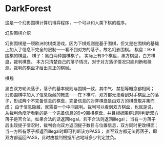# DarkForest

这是一个幻影围棋计算机博弈程序，一个可以和人类下棋的程序。

幻影围棋介绍

幻影围棋是一项欧洲的棋类游戏，因为下棋规则是基于围棋，但又是在围棋的基础上加入了信息不完全的限制——看不到对方的落子，故名幻影围棋。
棋盘：9×9围棋的棋盘。
棋子：黑白两种围棋棋子。
实际上有3个棋盘，黑方棋盘，白方棋盘，裁判棋盘。
本方只清楚自己的落子情况，对于对方落子情况只能判断和猜测。裁判的棋盘才给出真正的棋局。

棋规

黑白双方轮流落子，落子的基本规则与围棋一致，其中气、禁招等概念都相同；
幻影围棋中加入了信息隐藏的概念——在下棋时，双方都无法看到对手棋盘上的落子，形成两个不完备信息的棋盘，完备信息的对弈棋盘是由双方的棋盘取并集而成；
由于信息隐藏，就需要一个中间裁判。裁判可以看到双方棋盘，也就是说，从裁判角度所看到的是一个完备信息的9×9围棋棋盘，并且根据围棋规则判断双方落子是否合法，如果合法的话返回legal，若不合法则返回illegal；
当有一方落子后出现提子情况时，裁判会向双方返回提子数目与位置信息，双方同时更改棋面；
当一方所有落子都返回illegal时即可判断该方PASS；
直至双方都无法再落子，即双方都返回PASS，此时由裁判根据所占地域多少判定胜负。 
